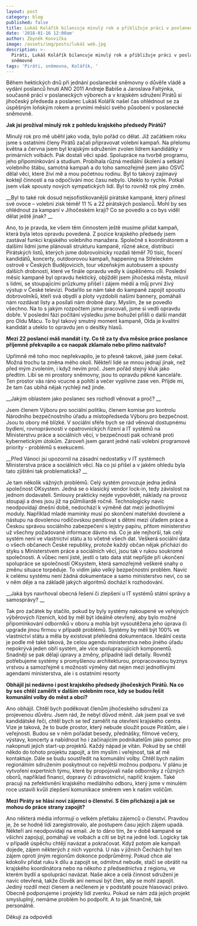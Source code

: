 ```yaml
---
layout: post
category: blog
published: false
title: Lukáš Kolářík bilancuje minulý rok a přibližuje práci v poslanecké sněmovně
date: '2018-01-16 12:00am'
author: Zbyněk Konvička
image: /assets/img/posts/lukáš web.jpg
description: >-
  Piráti, Lukáš Kolářík bilancuje minulý rok a přibližuje práci v poslanecké
  sněmovně
tags: 'Piráti, sněmovna, Kolářík, '
---
```

Během hektických dnů při jednání poslanecké sněmovny o důvěře vládě a vydání poslanců hnutí ANO 2011 Andreje Babiše a Jaroslava Faltýnka, současně práci v poslaneckých výborech a v krajském sdružení Pirátů si jihočeský předseda a poslanec Lukáš Kolářík našel čas ohlédnout se za úspěšným loňským rokem a prvními měsíci svého působení v poslanecké sněmovně. 

__Jak jsi prožíval minulý rok z pohledu krajského předsedy Pirátů?__

Minulý rok pro mě uběhl jako voda, bylo pořád co dělat. Již začátkem roku jsme s ostatními členy Pirátů začali připravovat volební kampaň. Na přelomu května a června jsem byl krajským sdružením zvolen lídrem kandidátky v primárních volbách. Pak dostali věci spád. Spolupráce na tvorbě programu, jeho připomínkování a studium. Probíhala různá mediální školení a setkání volebního štábu, samotná kampaň a do toho samozřejmě jsem jako OSVČ dělal věci, které živí mě a mou početnou rodinu. Byl to takový zajímavý koktejl činností a na odpočívání moc času nebylo. Uteklo to rychle. Potkal jsem však spousty nových sympatických lidí. Byl to rovněž rok plný změn. 

__Byl to také rok dosud nejsofistikovanější pirátské kampaně, který přinesl své ovoce – volební zisk téměř 11 % a 22 pirátských poslanců. Mohl by ses ohlédnout za kampaní v Jihočeském kraji? Co se povedlo a co bys viděl dělat ještě jinak?__

Ano, to je pravda, ke všem těm činnostem ještě musíme přidat kampaň, která byla letos opravdu povedená. Z pozice krajského předsedy jsem zastával funkci krajského volebního manažera. Společně s koordinátorem a dalšími lidmi jsme plánovali strukturu kampaně, různé akce, distribuci Pirátských listů, kterých jsme dobrovolnicky rozdali téměř 70 tisíc, focení kandidátů, koncerty, outdoorovou kampaň, happening na Střeleckém ostrově v Českých Budějovicích, tour vězeňským autobusem a spousty dalších drobností, které ve finále opravdu vedly k úspěšnému cíli. Poslední měsíc kampaně byl opravdu hektický, objížděl jsem jihočeská města, mluvil s lidmi, se stoupajícími průzkumy přišel i zájem médií a můj první živý výstup v České televizi. Podařilo se nám také do kampaně zapojit spoustu dobrovolníků, kteří svá obydlí a ploty vyzdobili našimi bannery, pomáhali nám rozdávat listy a posílali nám drobné dary. Myslím, že se povedlo všechno. Na to s jakým rozpočtem jsme pracovali, jsme si vedli opravdu dobře. V poslední fázi počítání výsledku jsme bohužel přišli o další mandát pro Oldu Mácu. To byl takový smutný moment kampaně, Olda je kvalitní kandidát a uteklo to opravdu jen o desítky hlasů. 

__Mezi 22 poslanci máš mandát i ty. Co tě za ty dva měsíce práce poslance příjemně překvapilo a co naopak zklamalo nebo přímo naštvalo?__

Upřímně mě toho moc nepřekvapilo, je to přesně takové, jaké jsem čekal. Možná trochu ta změna mého okolí. Někteří lidé se mnou jednají jinak, než před mým zvolením, i když nevím proč. Jsem pořád stejný kluk jako předtím. Líbí se mi prostory sněmovny, jsou to opravdu pěkné kanceláře. Ten prostor vás ráno vcucne a pohltí a večer vyplivne zase ven. Přijde mi, že tam čas ubíhá nějak rychleji než jinde. 

__Jakým oblastem jako poslanec ses rozhodl věnovat a proč?__

Jsem členem Výboru pro sociální politiku, členem komise pro kontrolu Národního bezpečnostního úřadu a místopředseda Výboru pro bezpečnost. Jsou to obory mě blízké. V sociální sféře bych se rád věnoval dostupnému bydlení, rovnoprávnosti v opatrovnických řízení a IT systémů na Ministerstvu práce a sociálních věcí, v bezpečnosti pak ochraně proti kybernetickým útokům. Zároveň jsem garant jedné naší volební programové priority - problémů s exekucemi.

__Před Vánoci jsi upozornil na zásadní nedostatky v IT systémech Ministerstva práce a sociálních věcí. Na co jsi přišel a v jakém ohledu byla tato zjištění tak problematická?__

Je tam několik vážných problémů. Celý systém provozuje jedna jediná společnost OKsystem. Jedná se o klasický vendor lock-in, tedy závislost na jednom dodavateli. Smlouvy prakticky nejde vypovědět, náklady na provoz stoupají a dnes jsou již na půlmiliardě ročně. Technologicky navíc neodpovídají dnešní době, nedochází k výměně dat mezi jednotlivými moduly. Například mladé maminky musí po skončení mateřské dovolené a nástupu na dovolenou rodičovskou pendlovat s dětmi mezi úřadem práce a Českou správou sociálního zabezpečení s lejstry papíru, přitom ministerstvo už všechny požadované informace dávno má. Co je ale nejhorší, tak celý systém není ve vlastnictví státu a to včetně všech dat. Veškerá sociální data o všech občanech České republiky, protože každý občan nějak přichází do styku s Ministerstvem práce a sociálních věcí, jsou tak v rukou soukromé společnosti. A vůbec není jisté, jestli o tato data stát nepřijde při ukončení spolupráce se společností OKsystem, která samozřejmě veškeré snahy o změnu situace torpéduje. To vidím jako velký bezpečnostní problém. Navíc k celému systému není žádná dokumentace a samo ministerstvo neví, co se v něm děje a na základě jakých algoritmů dochází k rozhodování.

__Jaká bys navrhoval obecná řešení či zlepšení u IT systémů státní správy a samosprávy?__

Tak pro začátek by stačilo, pokud by byly systémy nakoupené ve veřejných výběrových řízeních, kód by měl být ideálně otevřený, aby bylo možné připomínkování odborníků v oboru a mohla být vysoutěžena jeho úprava či upgrade jinou firmou v případě problémů. Systémy  by měli být 100% ve vlastnictví státu a měla by existovat přehledná dokumentace. Ideální cesta je podle mě také taková, že celou agendu ministerstva nebo jiného úřadu nepokrývá jeden obří systém, ale více spolupracujících komponentů. Snadněji se pak dělají úpravy a změny, případně ladí detaily. Rovněž potřebujeme systémy s promyšlenou architekturou, propracovanou byznys vrstvou a samozřejmě s možností výměny dat nejen mezi jednotlivými agendami ministerstva, ale i s ostatními resorty

__Obhájil jsi nedávno i post krajského předsedy jihočeských Pirátů. Na co by ses chtěl zaměřit v dalším volebním roce, kdy se budou řešit komunální volby do měst a obcí?__

Ano obhájil. Chtěl bych poděkovat členům jihočeského sdružení za projevenou důvěru. Jsem rád, že nebyl důvod měnit. Jak jsem psal ve své kandidátské řeči, chtěl bych se teď zaměřit na otevření krajského centra. Vize je taková, že to bude prostor, který nebude sloužit pouze Pirátům, ale i veřejnosti. Budou se v něm pořádat besedy, přednášky, filmové večery, výstavy, koncerty a nabídnout ho i začínajícím podnikatelům jako pomoc pro nakopnutí jejich start-up projektů. Každý nápad je vítán. Pokud by se chtěl někdo do tohoto projektu zapojit, a tím myslím i veřejnost, tak ať mě kontaktuje. Dále se budu soustředit na komunální volby. Chtěl bych našim regionálním sdružením poskytnout co největší možnou podporu. V plánu je vytvoření expertních týmu, které by propojovali naše odborníky z různých oborů, například financí, dopravy či zdravotnictví, napříč krajem. Také pracuji na zefektivnění krajského mediálního odboru, který jsme v minulém roce ustavili kvůli zlepšení komunikace směrem ven k našim voličům. 

__Mezi Piráty se hlásí noví zájemci o členství. S čím přicházejí a jak se mohou do práce strany zapojit?__

Ano některá média informují o velkém přetlaku zájemců o členství. Pravdou je, že se hodně lidí zaregistrovalo, ale postupem času jejich zájem upadá. Někteří ani neodpovídají na email. Je to dáno tím, že v době kampaně se všichni zapojují, pomáhají ve volbách a cítí se být na jedné lodi. Logicky tak v případě úspěchu chtějí navázat a pokračovat. Když potom ale kampaň dojede, zájem některých z nich vyprchá. U nás v jižních Čechách byl ten zájem oproti jiným regionům dokonce podprůměrný. Pokud chce ale kdokoliv přidat ruku k dílu a zapojit se, odmítnut nebude, stačí se obrátit na krajského koordinátora nebo na někoho z předsednictva z regionu, ve kterém bydlí a spolupráci navázat. Naše akce a celá činnost sdružení je navíc otevřená, takže člověk ani nemusí být člen, aby se mohl zapojit. Jediný rozdíl mezi členem a nečlenem je v podstatě pouze hlasovací právo. Obecně podporujeme i projekty lidí zvenku. Pokud se nám zdá jejich projekt smysluplný, nemáme problém ho podpořit. A to jak finančně, tak personálně.

Děkuji za odpovědi
